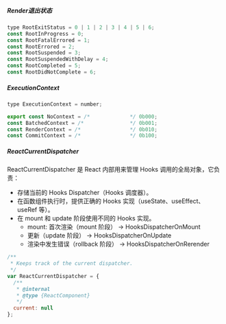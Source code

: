 ##### Render退出状态

```javascript
type RootExitStatus = 0 | 1 | 2 | 3 | 4 | 5 | 6;
const RootInProgress = 0;
const RootFatalErrored = 1;
const RootErrored = 2;
const RootSuspended = 3;
const RootSuspendedWithDelay = 4;
const RootCompleted = 5;
const RootDidNotComplete = 6;
```

##### ExecutionContext

```javascript
type ExecutionContext = number;

export const NoContext = /*             */ 0b000;
const BatchedContext = /*               */ 0b001;
const RenderContext = /*                */ 0b010;
const CommitContext = /*                */ 0b100;
```

##### ReactCurrentDispatcher
ReactCurrentDispatcher 是 React 内部用来管理 Hooks 调用的全局对象，它负责：
- 存储当前的 Hooks Dispatcher（Hooks 调度器）。
- 在函数组件执行时，提供正确的 Hooks 实现（useState、useEffect、useRef 等）。
- 在 mount 和 update 阶段使用不同的 Hooks 实现。
  - mount: 首次渲染（mount 阶段） → HooksDispatcherOnMount
  - 更新（update 阶段） → HooksDispatcherOnUpdate
  - 渲染中发生错误（rollback 阶段） → HooksDispatcherOnRerender
```javascript
/**
 * Keeps track of the current dispatcher.
 */
var ReactCurrentDispatcher = {
  /**
   * @internal
   * @type {ReactComponent}
   */
  current: null
};
```
